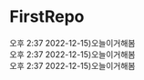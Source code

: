 # FirstRepo

오후 2:37 2022-12-15)오늘이거해봄   
오후 2:37 2022-12-15)오늘이거해봄   
오후 2:37 2022-12-15)오늘이거해봄   
